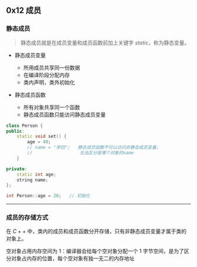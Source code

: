 ## 0x12 成员

### 静态成员

> 静态成员就是在成员变量和成员函数前加上关键字 $static$，称为静态变量。

- 静态成员变量
  - 所用成员共享同一份数据
  - 在编译阶段分配内存
  - 类内声明，类外初始化

- 静态成员函数
  - 所有对象共享同一个函数
  - 静态成员函数只能访问静态成员变量

``` C++ 
class Person {
public:
    static void set() {
        age = 40;
        // name = "李四";   静态成员函数不可以访问非静态成员变量，
        //                  无法区分是哪个对象的name
    }

private:
    static int age;
    string name;
};

int Person::age = 20;   // 初始化
```


----------


### 成员的存储方式

在 $C++$ 中，类内的成员和成员函数分开存储，只有非静态成员变量才属于类的对象上。

空对象占用内存空间为 $1$：编译器会给每个空对象分配一个 $1$ 字节空间，是为了区分对象占内存的位置，每个空对象有独一无二的内存地址